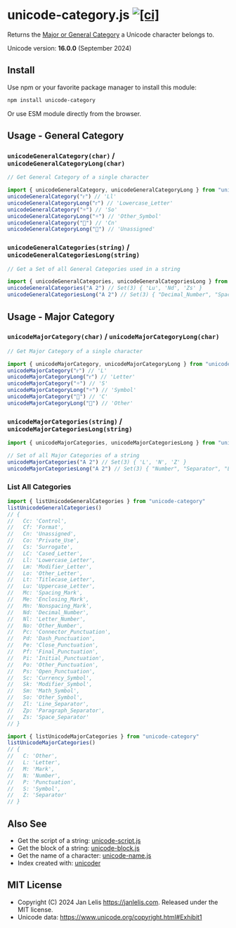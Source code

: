 # unicode-category.js [![[ci]](https://github.com/janlelis/unicode-category.js/workflows/Test/badge.svg)](https://github.com/janlelis/unicode-category.js/actions?query=workflow%3ATest)

Returns the [Major or General Category](https://en.wikipedia.org/wiki/Unicode_character_property#General_Category) a Unicode character belongs to.

Unicode version: **16.0.0** (September 2024)

## Install

Use npm or your favorite package manager to install this module:

```sh
npm install unicode-category
```

Or use ESM module directly from the browser.

## Usage - General Category

### `unicodeGeneralCategory(char)` / `unicodeGeneralCategoryLong(char)`

```js
// Get General Category of a single character

import { unicodeGeneralCategory, unicodeGeneralCategoryLong } from "unicode-category";
unicodeGeneralCategory("ᴦ") // 'Ll'
unicodeGeneralCategoryLong("ᴦ") // 'Lowercase_Letter'
unicodeGeneralCategory("☼") // 'So'
unicodeGeneralCategoryLong("☼") // 'Other_Symbol'
unicodeGeneralCategory("𐱐") // 'Cn'
unicodeGeneralCategoryLong("𐱐") // 'Unassigned'
```

### `unicodeGeneralCategories(string)` / `unicodeGeneralCategoriesLong(string)` 

```js
// Get a Set of all General Categories used in a string

import { unicodeGeneralCategories, unicodeGeneralCategoriesLong } from "unicode-category";
unicodeGeneralCategories("A 2") // Set(3) { 'Lu', 'Nd', 'Zs' }
unicodeGeneralCategoriesLong("A 2") // Set(3) { "Decimal_Number", "Space_Separator", "Uppercase_Letter" }
```

## Usage - Major Category

### `unicodeMajorCategory(char)` / `unicodeMajorCategoryLong(char)`

```js
// Get Major Category of a single character

import { unicodeMajorCategory, unicodeMajorCategoryLong } from "unicode-category";
unicodeMajorCategory("ᴦ") // 'L'
unicodeMajorCategoryLong("ᴦ") // 'Letter'
unicodeMajorCategory("☼") // 'S'
unicodeMajorCategoryLong("☼") // 'Symbol'
unicodeMajorCategory("𐱐") // 'C'
unicodeMajorCategoryLong("𐱐") // 'Other'
```

### `unicodeMajorCategories(string)` / `unicodeMajorCategoriesLong(string)` 

```js
import { unicodeMajorCategories, unicodeMajorCategoriesLong } from "unicode-category";

// Set of all Major Categories of a string
unicodeMajorCategories("A 2") // Set(3) { 'L', 'N', 'Z' }
unicodeMajorCategoriesLong("A 2") // Set(3) { "Number", "Separator", "Letter" }
```

### List All Categories

```js
import { listUnicodeGeneralCategories } from "unicode-category"
listUnicodeGeneralCategories()
// {
//   Cc: 'Control',
//   Cf: 'Format',
//   Cn: 'Unassigned',
//   Co: 'Private_Use',
//   Cs: 'Surrogate',
//   LC: 'Cased_Letter',
//   Ll: 'Lowercase_Letter',
//   Lm: 'Modifier_Letter',
//   Lo: 'Other_Letter',
//   Lt: 'Titlecase_Letter',
//   Lu: 'Uppercase_Letter',
//   Mc: 'Spacing_Mark',
//   Me: 'Enclosing_Mark',
//   Mn: 'Nonspacing_Mark',
//   Nd: 'Decimal_Number',
//   Nl: 'Letter_Number',
//   No: 'Other_Number',
//   Pc: 'Connector_Punctuation',
//   Pd: 'Dash_Punctuation',
//   Pe: 'Close_Punctuation',
//   Pf: 'Final_Punctuation',
//   Pi: 'Initial_Punctuation',
//   Po: 'Other_Punctuation',
//   Ps: 'Open_Punctuation',
//   Sc: 'Currency_Symbol',
//   Sk: 'Modifier_Symbol',
//   Sm: 'Math_Symbol',
//   So: 'Other_Symbol',
//   Zl: 'Line_Separator',
//   Zp: 'Paragraph_Separator',
//   Zs: 'Space_Separator'
// }

import { listUnicodeMajorCategories } from "unicode-category"
listUnicodeMajorCategories()
// {
//   C: 'Other',
//   L: 'Letter',
//   M: 'Mark',
//   N: 'Number',
//   P: 'Punctuation',
//   S: 'Symbol',
//   Z: 'Separator'
// }

```

## Also See

- Get the script of a string: [unicode-script.js](https://github.com/janlelis/unicode-script.js)
- Get the block of a string: [unicode-block.js](https://github.com/janlelis/unicode-block.js)
- Get the name of a character: [unicode-name.js](https://github.com/janlelis/unicode-name.js)
- Index created with: [unicoder](https://github.com/janlelis/unicoder)

## MIT License

- Copyright (C) 2024 Jan Lelis <https://janlelis.com>. Released under the MIT license.
- Unicode data: https://www.unicode.org/copyright.html#Exhibit1
